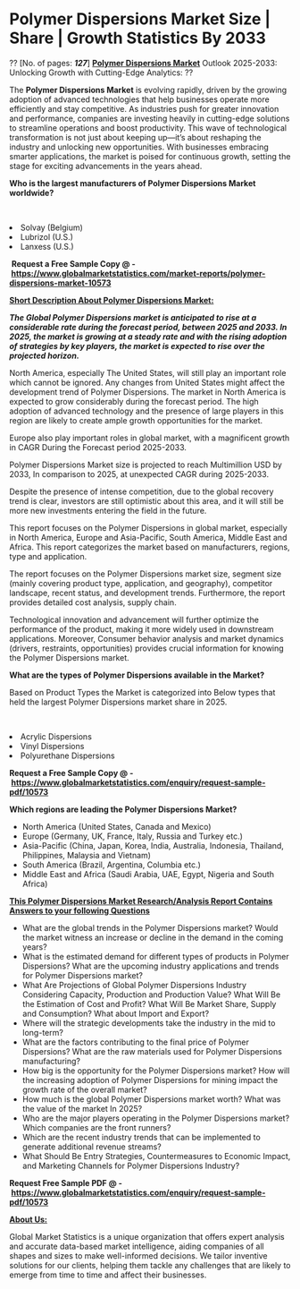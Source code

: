 <H1>Polymer Dispersions Market Size | Share | Growth Statistics By 2033</H1><p>?? [No. of pages:&nbsp;<strong><em>127</em></strong>]&nbsp;<strong><a href="https://www.globalmarketstatistics.com/market-reports/polymer-dispersions-market-10573">Polymer Dispersions&nbsp;Market</a></strong>&nbsp;Outlook 2025-2033: Unlocking Growth with Cutting-Edge Analytics: ??</p><p>The <strong>Polymer Dispersions Market</strong> is evolving rapidly, driven by the growing adoption of advanced technologies that help businesses operate more efficiently and stay competitive. As industries push for greater innovation and performance, companies are investing heavily in cutting-edge solutions to streamline operations and boost productivity. This wave of technological transformation is not just about keeping up&mdash;it&rsquo;s about reshaping the industry and unlocking new opportunities. With businesses embracing smarter applications, the market is poised for continuous growth, setting the stage for exciting advancements in the years ahead.</p><p><strong>Who is the largest manufacturers of Polymer Dispersions Market worldwide?</strong></p><p>&nbsp;<li>Solvay (Belgium)<li> Lubrizol (U.S.)<li> Lanxess (U.S.)</p><p>&nbsp;<strong>Request a Free Sample Copy @ -&nbsp;<a href="https://www.globalmarketstatistics.com/market-reports/polymer-dispersions-market-10573">https://www.globalmarketstatistics.com/market-reports/polymer-dispersions-market-10573</a></strong></p><p><strong><u>Short Description About Polymer Dispersions Market:</u></strong></p><p><strong><em>The Global Polymer Dispersions market is anticipated to rise at a considerable rate during the forecast period, between 2025 and 2033. In 2025, the market is growing at a steady rate and with the rising adoption of strategies by key players, the market is expected to rise over the projected horizon.</em></strong></p><p>North America, especially The United States, will still play an important role which cannot be ignored. Any changes from United States might affect the development trend of Polymer Dispersions. The market in North America is expected to grow considerably during the forecast period. The high adoption of advanced technology and the presence of large players in this region are likely to create ample growth opportunities for the market.</p><p>Europe also play important roles in global market, with a magnificent growth in CAGR During the Forecast period 2025-2033.</p><p>Polymer Dispersions Market size is projected to reach Multimillion USD by 2033, In comparison to 2025, at unexpected CAGR during 2025-2033.</p><p>Despite the presence of intense competition, due to the global recovery trend is clear, investors are still optimistic about this area, and it will still be more new investments entering the field in the future.</p><p>This report focuses on the Polymer Dispersions in global market, especially in North America, Europe and Asia-Pacific, South America, Middle East and Africa. This report categorizes the market based on manufacturers, regions, type and application.</p><p>The report focuses on the Polymer Dispersions market size, segment size (mainly covering product type, application, and geography), competitor landscape, recent status, and development trends. Furthermore, the report provides detailed cost analysis, supply chain.</p><p>Technological innovation and advancement will further optimize the performance of the product, making it more widely used in downstream applications. Moreover, Consumer behavior analysis and market dynamics (drivers, restraints, opportunities) provides crucial information for knowing the Polymer Dispersions market.</p><p><strong>What are the types of Polymer Dispersions available in the Market?</strong></p><p>Based on Product Types the Market is categorized into Below types that held the largest Polymer Dispersions market share in 2025.</p><p>&nbsp;<li>Acrylic Dispersions<li> Vinyl Dispersions<li> Polyurethane Dispersions&nbsp;</p><p><strong>Request a Free Sample Copy @ -&nbsp;<a href="https://www.globalmarketstatistics.com/enquiry/request-sample-pdf/10573">https://www.globalmarketstatistics.com/enquiry/request-sample-pdf/10573</a></strong></p><p><strong>Which regions are leading the Polymer Dispersions Market?</strong></p><ul><li>North America (United States, Canada and Mexico)</li><li>Europe (Germany, UK, France, Italy, Russia and Turkey etc.)</li><li>Asia-Pacific (China, Japan, Korea, India, Australia, Indonesia, Thailand, Philippines, Malaysia and Vietnam)</li><li>South America (Brazil, Argentina, Columbia etc.)</li><li>Middle East and Africa (Saudi Arabia, UAE, Egypt, Nigeria and South Africa)</li></ul><p><strong><u>This Polymer Dispersions Market Research/Analysis Report Contains Answers to your following Questions</u></strong></p><ul><li>What are the global trends in the Polymer Dispersions market? Would the market witness an increase or decline in the demand in the coming years?</li><li>What is the estimated demand for different types of products in Polymer Dispersions? What are the upcoming industry applications and trends for Polymer Dispersions market?</li><li>What Are Projections of Global Polymer Dispersions Industry Considering Capacity, Production and Production Value? What Will Be the Estimation of Cost and Profit? What Will Be Market Share, Supply and Consumption? What about Import and Export?</li><li>Where will the strategic developments take the industry in the mid to long-term?</li><li>What are the factors contributing to the final price of Polymer Dispersions? What are the raw materials used for Polymer Dispersions manufacturing?</li><li>How big is the opportunity for the Polymer Dispersions market? How will the increasing adoption of Polymer Dispersions for mining impact the growth rate of the overall market?</li><li>How much is the global Polymer Dispersions market worth? What was the value of the market In 2025?</li><li>Who are the major players operating in the Polymer Dispersions market? Which companies are the front runners?</li><li>Which are the recent industry trends that can be implemented to generate additional revenue streams?</li><li>What Should Be Entry Strategies, Countermeasures to Economic Impact, and Marketing Channels for Polymer Dispersions Industry?</li></ul><p><strong>Request Free Sample PDF @ -&nbsp;<a href="https://www.globalmarketstatistics.com/enquiry/request-sample-pdf/10573">https://www.globalmarketstatistics.com/enquiry/request-sample-pdf/10573</a></strong></p><p><strong><u>About Us:</u></strong></p><p>Global Market Statistics&nbsp;is a unique organization that offers expert analysis and accurate data-based market intelligence, aiding companies of all shapes and sizes to make well-informed decisions. We tailor inventive solutions for our clients, helping them tackle any challenges that are likely to emerge from time to time and affect their businesses.</p>
